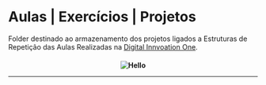 # Aulas | Exercícios | Projetos
Folder destinado ao armazenamento dos projetos ligados a Estruturas de Repetição
das Aulas Realizadas na [Digital Innvoation One](https://www.dio.me).

<h4 align="center">
 
![Hello](https://user-images.githubusercontent.com/70382532/138322189-2db8df52-9dcb-40a0-88a8-c365466bd33d.gif)

<hr>